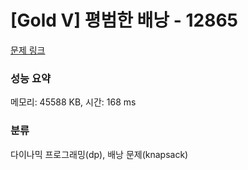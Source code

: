 # [Gold V] 평범한 배낭 - 12865 

[문제 링크](https://www.acmicpc.net/problem/12865) 

### 성능 요약

메모리: 45588 KB, 시간: 168 ms

### 분류

다이나믹 프로그래밍(dp), 배낭 문제(knapsack)

